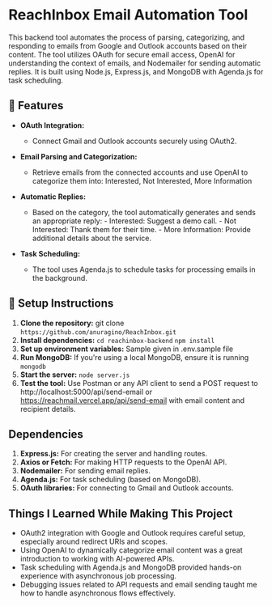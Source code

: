 # ReachInbox Email Automation Tool
This backend tool automates the process of parsing, categorizing, and responding to emails from Google and Outlook accounts based on their content.
The tool utilizes OAuth for secure email access, OpenAI for understanding the context of emails, and Nodemailer for sending automatic replies.
It is built using Node.js, Express.js, and MongoDB with Agenda.js for task scheduling.

## 🌟 Features
- **OAuth Integration:**
  - Connect Gmail and Outlook accounts securely using OAuth2.

- **Email Parsing and Categorization:**
  - Retrieve emails from the connected accounts and use OpenAI to categorize them into: Interested, Not Interested, More Information


- **Automatic Replies:**
  - Based on the category, the tool automatically generates and sends an appropriate reply:
        - Interested: Suggest a demo call.
        - Not Interested: Thank them for their time.
        - More Information: Provide additional details about the service.

- **Task Scheduling:** 
    - The tool uses Agenda.js to schedule tasks for processing emails in the background.

## 🚦 Setup Instructions

1. **Clone the repository:** git clone `https://github.com/anuragino/ReachInbox.git`
2. **Install dependencies:**
    `cd reachinbox-backend`
    `npm install`
3. **Set up environment variables:** Sample given in .env.sample file
4. **Run MongoDB:** If you're using a local MongoDB, ensure it is running `mongodb`
5. **Start the server:** `node server.js`
6. **Test the tool:** Use Postman or any API client to send a POST request to http://localhost:5000/api/send-email or https://reachmail.vercel.app/api/send-email with email content and recipient details.


## Dependencies

1. **Express.js:** For creating the server and handling routes.
2. **Axios or Fetch:** For making HTTP requests to the OpenAI API.
3. **Nodemailer:** For sending email replies.
4. **Agenda.js:** For task scheduling (based on MongoDB).
5. **OAuth libraries:** For connecting to Gmail and Outlook accounts.

## Things I Learned While Making This Project

- OAuth2 integration with Google and Outlook requires careful setup, especially around redirect URIs and scopes.
- Using OpenAI to dynamically categorize email content was a great introduction to working with AI-powered APIs.
- Task scheduling with Agenda.js and MongoDB provided hands-on experience with asynchronous job processing.
- Debugging issues related to API requests and email sending taught me how to handle asynchronous flows effectively.


